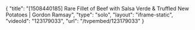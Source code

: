 {
    "title": "[1508440185] Rare Fillet of Beef with Salsa Verde & Truffled New Potatoes | Gordon Ramsay",
    "type": "solo",
    "layout": "iframe-static",
    "videoId": "123179033",
    "url": "\/tvpembed\/123179033"
}